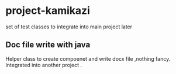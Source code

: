# project-kamikazi

set of test classes to integrate into main project later 

## Doc file write with java
Helper class to create compoenet and write docx file ,nothing fancy.
Integrated into another project .
